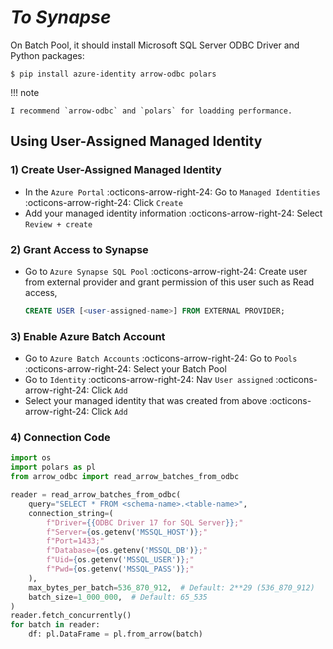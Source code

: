 # _To Synapse_

On Batch Pool, it should install Microsoft SQL Server ODBC Driver and Python
packages:

```console
$ pip install azure-identity arrow-odbc polars
```

!!! note

    I recommend `arrow-odbc` and `polars` for loadding performance.

## Using User-Assigned Managed Identity

### 1) Create User-Assigned Managed Identity

- In the `Azure Portal` :octicons-arrow-right-24: Go to `Managed Identities`
  :octicons-arrow-right-24: Click `Create`
- Add your managed identity information :octicons-arrow-right-24: Select `Review + create`

### 2) Grant Access to Synapse

- Go to `Azure Synapse SQL Pool` :octicons-arrow-right-24: Create user from external
  provider and grant permission of this user such as Read access,

    ```sql
    CREATE USER [<user-assigned-name>] FROM EXTERNAL PROVIDER;
    ```

### 3) Enable Azure Batch Account

- Go to `Azure Batch Accounts` :octicons-arrow-right-24: Go to `Pools`
  :octicons-arrow-right-24: Select your Batch Pool
- Go to `Identity` :octicons-arrow-right-24: Nav `User assigned` :octicons-arrow-right-24: Click `Add`
- Select your managed identity that was created from above :octicons-arrow-right-24: Click `Add`

### 4) Connection Code

```python
import os
import polars as pl
from arrow_odbc import read_arrow_batches_from_odbc

reader = read_arrow_batches_from_odbc(
    query="SELECT * FROM <schema-name>.<table-name>",
    connection_string=(
        f"Driver={{ODBC Driver 17 for SQL Server}};"
        f"Server={os.getenv('MSSQL_HOST')};"
        f"Port=1433;"
        f"Database={os.getenv('MSSQL_DB')};"
        f"Uid={os.getenv('MSSQL_USER')};"
        f"Pwd={os.getenv('MSSQL_PASS')};"
    ),
    max_bytes_per_batch=536_870_912,  # Default: 2**29 (536_870_912)
    batch_size=1_000_000,  # Default: 65_535
)
reader.fetch_concurrently()
for batch in reader:
    df: pl.DataFrame = pl.from_arrow(batch)
```
